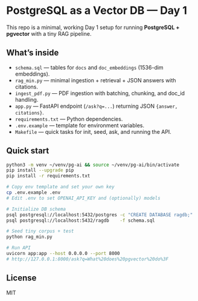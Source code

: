 
# PostgreSQL as a Vector DB — Day 1

This repo is a minimal, working Day 1 setup for running **PostgreSQL + pgvector** with a tiny RAG pipeline.

## What’s inside
- `schema.sql` — tables for `docs` and `doc_embeddings` (1536-dim embeddings).
- `rag_min.py` — minimal ingestion + retrieval + JSON answers with citations.
- `ingest_pdf.py` — PDF ingestion with batching, chunking, and doc_id handling.
- `app.py` — FastAPI endpoint (`/ask?q=...`) returning JSON `{answer, citations}`.
- `requirements.txt` — Python dependencies.
- `.env.example` — template for environment variables.
- `Makefile` — quick tasks for init, seed, ask, and running the API.

## Quick start
```bash
python3 -m venv ~/venv/pg-ai && source ~/venv/pg-ai/bin/activate
pip install --upgrade pip
pip install -r requirements.txt

# Copy env template and set your own key
cp .env.example .env
# Edit .env to set OPENAI_API_KEY and (optionally) models

# Initialize DB schema
psql postgresql://localhost:5432/postgres -c "CREATE DATABASE ragdb;"
psql postgresql://localhost:5432/ragdb    -f schema.sql

# Seed tiny corpus + test
python rag_min.py

# Run API
uvicorn app:app --host 0.0.0.0 --port 8000
# http://127.0.0.1:8000/ask?q=What%20does%20pgvector%20do%3F
```

## License
MIT
